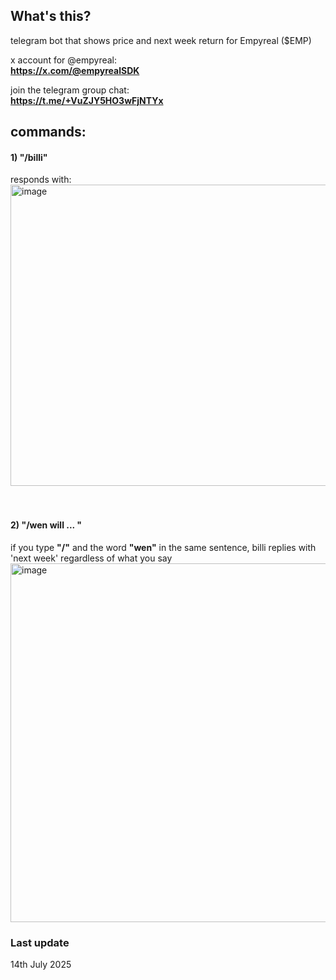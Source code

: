 ## What's this?

telegram bot that shows price and next week return for Empyreal ($EMP) 

x account for @empyreal: <br>
**https://x.com/@empyrealSDK**

join the telegram group chat:<br>
**https://t.me/+VuZJY5HO3wFjNTYx**

## commands:
#### **1) "/billi"** <br>
responds with:<br>
<img width="519" height="482" alt="image" src="https://github.com/user-attachments/assets/3f97b470-a93a-46e8-b3a4-b22f4ccc1e28" />  
<br>
<br>

#### **2) "/wen will ...  "** <br>
if you type **"/"** and the word **"wen"** in the same sentence, billi replies with 'next week' regardless of what you say<br>
<img width="519" height="574" alt="image" src="https://github.com/user-attachments/assets/5bde9f57-ece6-4753-8fad-2ff3787906a2" />


### Last update 
14th July 2025
